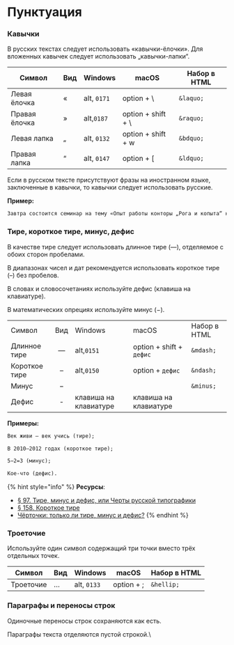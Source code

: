 # Пунктуация

### Кавычки

В русских текстах следует использовать «кавычки-ёлочки». Для вложенных кавычек следует использовать „кавычки-лапки“.

| Символ        | Вид | Windows     | macOS               | Набор в HTML |
| ------------- | --- | ----------- | ------------------- | ------------ |
| Левая ёлочка  | «   | alt, `0171` | option + \\         | `&laquo;`    |
| Правая ёлочка | »   | alt,`0187`  | option + shift + \\ | `&raquo;`    |
| Левая лапка   | „   | alt, `0132` | option + shift + w  | `&bdquo;`    |
| Правая лапка  | “   | alt, `0147` | option + \[         | `&ldquo;`    |

Если в русском тексте присутствуют фразы на иностранном языке, заключенные в кавычки, то кавычки следует использовать русские.

**Пример:**

```html
Завтра состоится семинар на тему «Опыт работы конторы „Рога и копыта“ на отечественном рынке».
```

### Тире, короткое тире, минус, дефис

В качестве тире следует использовать длинное тире (—), отделяемое с обоих сторон пробелами.&#x20;

В диапазонах чисел и дат рекомендуется использовать короткое тире (–) без пробелов.&#x20;

В словах и словосочетаниях используйте дефис (клавиша на клавиатуре).&#x20;

В математических опрециях используйте минус (−).

|               |     |                       |                          |              |
| ------------- | :-: | --------------------- | ------------------------ | ------------ |
| Символ        | Вид | Windows               | macOS                    | Набор в HTML |
| Длинное тире  |  —  | alt,`0151`            | option + shift + `дефис` | `&mdash;`    |
| Короткое тире |  –  | alt,`0150`            | option + `дефис`         | `&ndash;`    |
| Минус         |  −  |                       |                          | `&minus;`    |
| Дефис         |  -  | клавиша на клавиатуре | клавиша на клавиатуре    |              |

**Примеры:**

```html
Век живи — век учись (тире);

В 2010–2012 годах (короткое тире);

5−2=3 (минус);

Кое-что (дефис).
```

{% hint style="info" %}
**Ресурсы**:

* [§ 97. Тире, минус и дефис, или Черты русской типографики](https://www.artlebedev.ru/kovodstvo/sections/97/)
* [§ 158. Короткое тире](https://www.artlebedev.ru/kovodstvo/sections/158/)
* [Чёрточки: только ли тире, минус и дефис?](https://habr.com/ru/post/20588/)
{% endhint %}

### Троеточие

Используйте один символ содержащий три точки вместо трёх отдельных точек.

| Символ    | Вид | Windows     | macOS      | Набор в HTML |
| --------- | --- | ----------- | ---------- | ------------ |
| Троеточие | …   | alt, `0133` | option + ; | `&hellip;`   |

### Параграфы и переносы строк

Одиночные переносы строк сохраняются как есть.&#x20;

Параграфы текста отделяются пустой строкой.\
